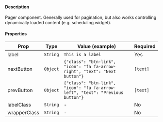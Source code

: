 #### Description

Pager component. Generally used for pagination, but also works controlling dynamically loaded content (e.g. scheduling widget).

#### Properties

| Prop         | Type     | Value (example)                                                                | Required |
| ------------ | -------- | ------------------------------------------------------------------------------ | -------- |
| label        | `String` | `This is a label`                                                              | Yes      |
| nextButton   | `Object` | `{"class": "btn-link", "icon": "fa fa-arrow-right", "text": "Next button"}`    | `[text]` |
| prevButton   | `Object` | `{"class": "btn-link", "icon": "fa fa-arrow-left", "text": "Previous button"}` | `[text]` |
| labelClass   | `String` | -                                                                              | No       |
| wrapperClass | `String` | -                                                                              | No       |
